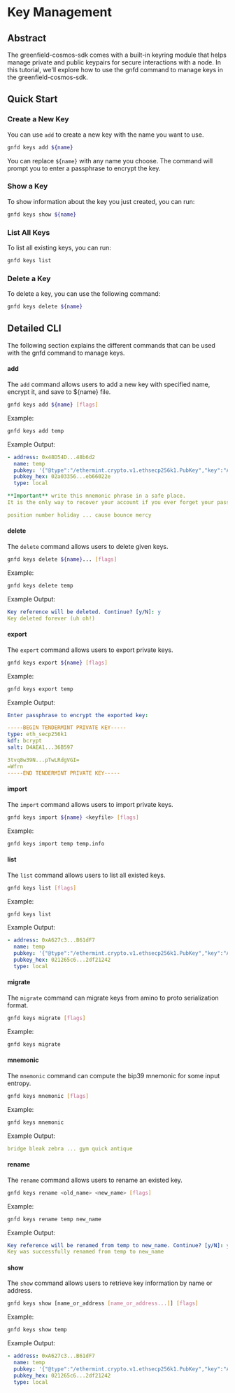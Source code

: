 # Key Management

## Abstract

The greenfield-cosmos-sdk comes with a built-in keyring module that helps manage private and public keypairs for secure interactions with a node. In this tutorial, we'll explore how to use the gnfd command to manage keys in the greenfield-cosmos-sdk.

## Quick Start

### Create a New Key

You can use `add` to create a new key with the name you want to use.

```sh
gnfd keys add ${name}
```

You can replace `${name}` with any name you choose. The command will prompt you to enter a passphrase to encrypt the key.

### Show a Key
To show information about the key you just created, you can run:

```sh
gnfd keys show ${name}
```

### List All Keys

To list all existing keys, you can run:

```sh
gnfd keys list
```

### Delete a Key

To delete a key, you can use the following command:

```sh
gnfd keys delete ${name}
```

## Detailed CLI

The following section explains the different commands that can be used with the gnfd command to manage keys.

#### add

The `add` command allows users to add a new key with specified name, encrypt it, and save to ${name} file.

```sh
gnfd keys add ${name} [flags]
```

Example:

```sh
gnfd keys add temp
```

Example Output:

```yml
- address: 0x48D54D...48b6d2
  name: temp
  pubkey: '{"@type":"/ethermint.crypto.v1.ethsecp256k1.PubKey","key":"AqAzVo.../rZgIu"}'
  pubkey_hex: 02a03356...eb66022e
  type: local

**Important** write this mnemonic phrase in a safe place.
It is the only way to recover your account if you ever forget your password.

position number holiday ... cause bounce mercy
```

#### delete

The `delete` command allows users to delete given keys.

```sh
gnfd keys delete ${name}... [flags]
```

Example:

```sh
gnfd keys delete temp
```

Example Output:

```yml
Key reference will be deleted. Continue? [y/N]: y
Key deleted forever (uh oh!)
```

#### export

The `export` command allows users to export private keys.

```sh
gnfd keys export ${name} [flags]
```

Example:

```sh
gnfd keys export temp
```

Example Output:

```yml
Enter passphrase to encrypt the exported key:

-----BEGIN TENDERMINT PRIVATE KEY-----
type: eth_secp256k1
kdf: bcrypt
salt: D4AEA1...36B597

3tvq8w39N...pTwLRdgVGI=
=Wfrn
-----END TENDERMINT PRIVATE KEY-----
```

#### import

The `import` command allows users to import private keys.

```sh
gnfd keys import ${name} <keyfile> [flags]
```

Example:

```sh
gnfd keys import temp temp.info
```

#### list

The `list` command allows users to list all existed keys.

```sh
gnfd keys list [flags]
```

Example:

```sh
gnfd keys list
```

Example Output:

```yml
- address: 0xA627c3...B61dF7
  name: temp
  pubkey: '{"@type":"/ethermint.crypto.v1.ethsecp256k1.PubKey","key":"AhJl...0t8hJC"}'
  pubkey_hex: 021265c6...2df21242
  type: local
```

#### migrate

The `migrate` command can migrate keys from amino to proto serialization format.

```sh
gnfd keys migrate [flags]
```

Example:

```sh
gnfd keys migrate
```

#### mnemonic

The `mnemonic` command can compute the bip39 mnemonic for some input entropy.

```sh
gnfd keys mnemonic [flags]
```

Example:

```sh
gnfd keys mnemonic
```

Example Output:

```yml
bridge bleak zebra ... gym quick antique
```

#### rename

The `rename` command allows users to rename an existed key.

```sh
gnfd keys rename <old_name> <new_name> [flags]
```

Example:

```sh
gnfd keys rename temp new_name
```

Example Output:

```yml
Key reference will be renamed from temp to new_name. Continue? [y/N]: y
Key was successfully renamed from temp to new_name
```

#### show

The `show` command allows users to retrieve key information by name or address.

```sh
gnfd keys show [name_or_address [name_or_address...]] [flags]
```

Example:

```sh
gnfd keys show temp
```

Example Output:

```yml
- address: 0xA627c3...B61dF7
  name: temp
  pubkey: '{"@type":"/ethermint.crypto.v1.ethsecp256k1.PubKey","key":"AhJl...0t8hJC"}'
  pubkey_hex: 021265c6...2df21242
  type: local
```
